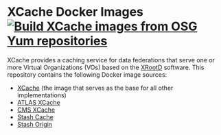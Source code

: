 XCache Docker Images [![Build XCache images from OSG Yum repositories](https://github.com/ivukotic/docker-xcache/workflows/Build%20ATLAS%20xcache%20image/badge.svg)](https://github.com/ivukotic/docker-xcache/actions?query=workflow%3A%22Build+ATLAS+xcache+image%22)
====================

XCache provides a caching service for data federations that serve one or more Virtual Organizations (VOs) based on the
[XRootD](http://xrootd.org/) software.
This repository contains the following Docker image sources:

- [XCache](xcache/) (the image that serves as the base for all other implementations)
- [ATLAS XCache](atlas-xcache/)
- [CMS XCache](cms-xcache/)
- [Stash Cache](stash-cache/)
- [Stash Origin](stash-origin/)

